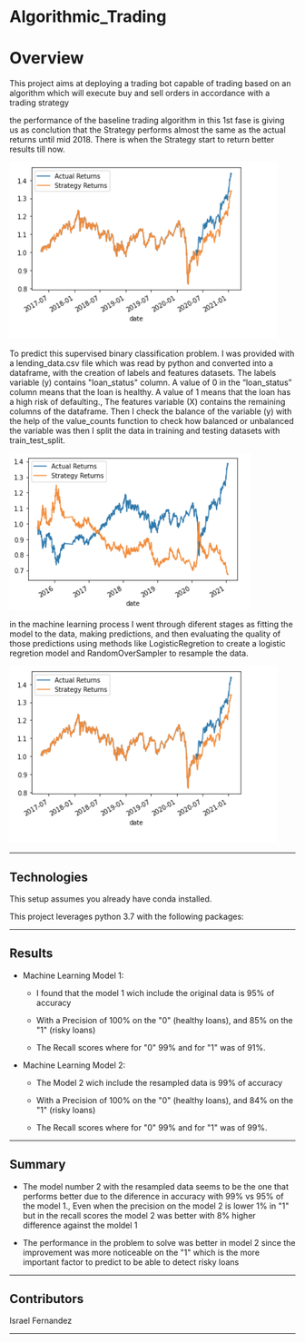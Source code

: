 # Algorithmic_Trading

# Overview

This project aims at deploying a trading bot capable of trading based on an algorithm which will execute buy and sell orders in accordance with a trading strategy

the performance of the baseline trading algorithm in this 1st fase is giving us as conclution that the Strategy performs almost the same as the actual returns until mid 2018. There is when the Strategy start to return better results till now.

![Algorithmic_trading](images/svm_plot.png)

To predict this supervised binary classification problem. I was provided with a lending_data.csv file which was read by python and converted into a dataframe, with the creation of labels and features datasets. The labels variable (y) contains  "loan_status" column. A value of 0 in the “loan_status” column means that the loan is healthy. A value of 1 means that the loan has a high risk of defaulting., The features variable (X) contains the remaining columns of the dataframe. Then I check the balance of the variable (y) with the help of the value_counts function to check how balanced or unbalanced the variable was then I split the data in training and testing datasets with train_test_split. 




![Algorithmic_trading](images/Decision_tree_plot.png)

in the machine learning process I went through diferent stages as  fitting the model to the data, making predictions, and then evaluating the quality of those predictions using methods like LogisticRegretion to create a logistic regretion model and RandomOverSampler to resample the data. 

![Algorithmic_trading](images/svm_plot.png)

---

## Technologies

This setup assumes you already have conda installed.

This project leverages python 3.7 with the following packages:



---

## Results

* Machine Learning Model 1:
  
  * I found that the model 1 wich include the original data is 95% of accuracy
  
  * With a Precision of 100% on the "0" (healthy loans), and 85% on the "1" (risky loans)
  
  * The Recall scores where for "0" 99% and for "1" was of 91%.



* Machine Learning Model 2:
  
  * The Model 2 wich include the resampled data is 99% of accuracy
  
  * With a Precision of 100% on the "0" (healthy loans), and 84% on the "1" (risky loans)
  
  * The Recall scores where for "0" 99% and for "1" was of 99%.
  
---

## Summary

* The model number 2 with the resampled data seems to be the one that performs better due to the diference in accuracy with 99% vs 95% of the model 1., Even when the precision on the model 2 is lower 1% in "1" but in the recall scores the model 2 was better with 8% higher difference against the moldel 1  

* The performance in the problem to solve was better in model 2 since the improvement was more noticeable on the "1" which is the more important factor to predict to be able to detect risky loans 




---
## Contributors

Israel Fernandez

---
